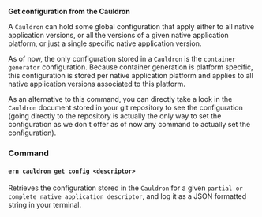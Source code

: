 **Get configuration from the Cauldron**

A `Cauldron` can hold some global configuration that apply either to all native application versions, or all the versions of a given native application platform, or just a single specific native application version.

As of now, the only configuration stored in a `Cauldron` is the `container generator` configuration. Because container generation is platform specific, this configuration is stored per native application platform and applies to all native application versions associated to this platform.

As an alternative to this command, you can directly take a look in the `Cauldron` document stored in your git repository to see the configuration (going directly to the repository is actually the only way to set the configuration as we don't offer as of now any command to actually set the configuration).

### Command

#### `ern cauldron get config <descriptor>`

Retrieves the configuration stored in the `Cauldron` for a given `partial or complete native application descriptor`, and log it as a JSON formatted string in your terminal.

